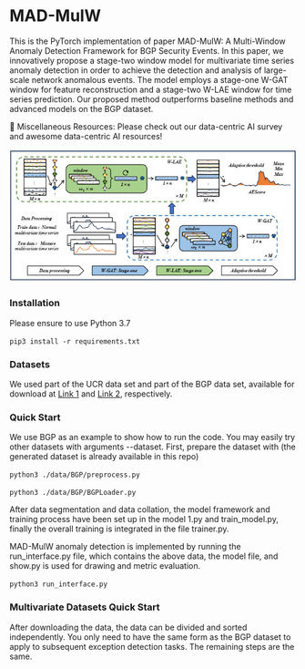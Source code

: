# MAD-MulW

This is the PyTorch implementation of paper MAD-MulW: A Multi-Window Anomaly Detection Framework for BGP Security Events. In this paper, we innovatively propose a stage-two window model for multivariate time series anomaly detection in order to achieve the detection and analysis of large-scale network anomalous events. The model employs a stage-one W-GAT window for feature reconstruction and a stage-two W-LAE window for time series prediction. Our proposed method outperforms baseline methods and advanced models on the BGP dataset.

📢 Miscellaneous Resources: Please check out our data-centric AI survey and awesome data-centric AI resources!

![img.png](img.png)

### Installation

Please ensure to use Python 3.7

`pip3 install -r requirements.txt`

### Datasets

We used part of the UCR data set and part of the BGP data set, available for download at [Link 1]() and [Link 2](), respectively.

### Quick Start

We use BGP as an example to show how to run the code. You may easily try other datasets with arguments --dataset.
First, prepare the dataset with (the generated dataset is already available in this repo)

`python3 ./data/BGP/preprocess.py`

`python3 ./data/BGP/BGPLoader.py`

After data segmentation and data collation, the model framework and training process have been set up in the model 1.py and train_model.py, finally the overall training is integrated in the file trainer.py.

MAD-MulW anomaly detection is implemented by running the run_interface.py file, which contains the above data, the model file, and show.py is used for drawing and metric evaluation.

`python3 run_interface.py`

### Multivariate Datasets Quick Start

After downloading the data, the data can be divided and sorted independently. You only need to have the same form as the BGP dataset to apply to subsequent exception detection tasks. The remaining steps are the same.
